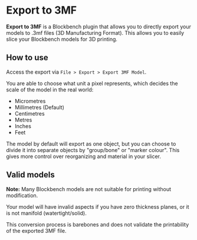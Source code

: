 # Export to 3MF

**Export to 3MF** is a Blockbench plugin that allows you to directly export your models to .3mf files (3D Manufacturing Format). This allows you to easily slice your Blockbench models for 3D printing.

## How to use
Access the export via `File > Export > Export 3MF Model`.

You are able to choose what unit a pixel represents, which decides the scale of the model in the real world:
- Micrometres
- Millimetres (Default)
- Centimetres
- Metres
- Inches
- Feet

The model by default will export as one object, but you can choose to divide it into separate objects by "group/bone" or "marker colour". This gives more control over reorganizing and material in your slicer.

## Valid models

**Note:** Many Blockbench models are not suitable for printing without modification.

Your model will have invalid aspects if you have zero thickness planes, or it is not manifold (watertight/solid).

This conversion process is barebones and does not validate the printability of the exported 3MF file.

